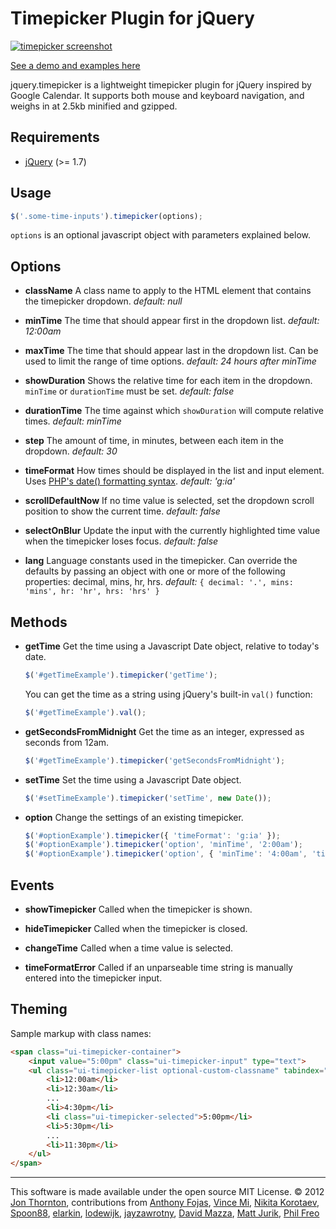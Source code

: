 Timepicker Plugin for jQuery
========================

[<img src="http://jonthornton.github.com/jquery-timepicker/lib/screenshot.png" alt="timepicker screenshot" />](http://jonthornton.github.com/jquery-timepicker)

[See a demo and examples here](http://jonthornton.github.com/jquery-timepicker)

jquery.timepicker is a lightweight timepicker plugin for jQuery inspired by Google Calendar. It supports both mouse and keyboard navigation, and weighs in at 2.5kb minified and gzipped.

Requirements
------------
* [jQuery](http://jquery.com/) (>= 1.7)

Usage
-----

```javascript
$('.some-time-inputs').timepicker(options);
```

```options``` is an optional javascript object with parameters explained below.

Options
-------

- **className**
A class name to apply to the HTML element that contains the timepicker dropdown.
*default: null*

- **minTime**
The time that should appear first in the dropdown list.
*default: 12:00am*

- **maxTime**
The time that should appear last in the dropdown list. Can be used to limit the range of time options.
*default: 24 hours after minTime*

- **showDuration**
Shows the relative time for each item in the dropdown. ```minTime``` or ```durationTime``` must be set.
*default: false*

- **durationTime**
The time against which ```showDuration``` will compute relative times.
*default: minTime*

- **step**
The amount of time, in minutes, between each item in the dropdown.
*default: 30*

- **timeFormat**
How times should be displayed in the list and input element. Uses [PHP's date() formatting syntax](http://php.net/manual/en/function.date.php).
*default: 'g:ia'*

- **scrollDefaultNow**
If no time value is selected, set the dropdown scroll position to show the current time.
*default: false*

- **selectOnBlur**
Update the input with the currently highlighted time value when the timepicker loses focus.
*default: false*

- **lang**
Language constants used in the timepicker. Can override the defaults by passing an object with one or more of the following properties: decimal, mins, hr, hrs.
*default:* ```{
	decimal: '.',
	mins: 'mins',
	hr: 'hr',
	hrs: 'hrs'
}```



Methods
-------

- **getTime**
Get the time using a Javascript Date object, relative to today's date.

	```javascript
	$('#getTimeExample').timepicker('getTime');
	```

	You can get the time as a string using jQuery's built-in ```val()``` function:

	```javascript
	$('#getTimeExample').val();
	```

- **getSecondsFromMidnight**
Get the time as an integer, expressed as seconds from 12am.

	```javascript
	$('#getTimeExample').timepicker('getSecondsFromMidnight');
	```

- **setTime**
Set the time using a Javascript Date object.

	```javascript
	$('#setTimeExample').timepicker('setTime', new Date());
	```

- **option**
Change the settings of an existing timepicker.

	```javascript
	$('#optionExample').timepicker({ 'timeFormat': 'g:ia' });
	$('#optionExample').timepicker('option', 'minTime', '2:00am');
	$('#optionExample').timepicker('option', { 'minTime': '4:00am', 'timeFormat': 'H:i' });

Events
------

- **showTimepicker**
Called when the timepicker is shown.

- **hideTimepicker**
Called when the timepicker is closed.

- **changeTime**
Called when a time value is selected.

- **timeFormatError**
Called if an unparseable time string is manually entered into the timepicker input.

Theming
-------

Sample markup with class names:

```html
<span class="ui-timepicker-container">
	<input value="5:00pm" class="ui-timepicker-input" type="text">
	<ul class="ui-timepicker-list optional-custom-classname" tabindex="-1">
		<li>12:00am</li>
		<li>12:30am</li>
		...
		<li>4:30pm</li>
		<li class="ui-timepicker-selected">5:00pm</li>
		<li>5:30pm</li>
		...
		<li>11:30pm</li>
	</ul>
</span>
```


- - -

This software is made available under the open source MIT License. &copy; 2012 [Jon Thornton](http://www.jonthornton.com), contributions from [Anthony Fojas](https://github.com/fojas), [Vince Mi](https://github.com/vinc3m1), [Nikita Korotaev](https://github.com/websirnik), [Spoon88](https://github.com/Spoon88), [elarkin](https://github.com/elarkin), [lodewijk](https://github.com/lodewijk), [jayzawrotny](https://github.com/jayzawrotny), [David Mazza](https://github.com/dmzza), [Matt Jurik](https://github.com/exabytes18), [Phil Freo](https://github.com/philfreo)
